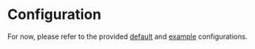 # Configuration

For now, please refer to the provided [default](https://github.com/ipfs-search/ipfs-search/blob/master/docs/default_config.yml) and [example](https://github.com/ipfs-search/ipfs-search/blob/master/docs/example_config.yml) configurations.
